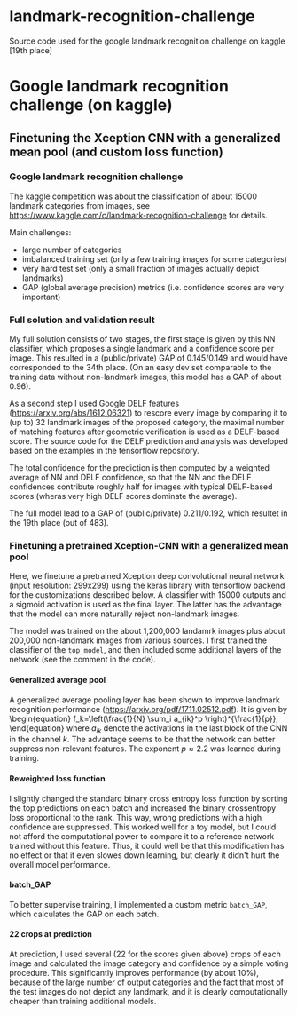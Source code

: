 # landmark-recognition-challenge
Source code used for the google landmark recognition challenge on kaggle [19th place]

# Google landmark recognition challenge (on kaggle)
## Finetuning the Xception CNN with a generalized mean pool (and custom loss function)

### Google landmark recognition challenge

The kaggle competition was about the classification of about 15000 landmark categories from images, see
https://www.kaggle.com/c/landmark-recognition-challenge for details.

Main challenges:

- large number of categories
- imbalanced training set (only a few training images for some categories)
- very hard test set (only a small fraction of images actually depict landmarks)
- GAP (global average precision) metrics (i.e. confidence scores are very important)

### Full solution and validation result

My full solution consists of two stages, the first stage is given by this NN classifier, which proposes a single landmark and a confidence score per image. This resulted in a (public/private) GAP of 0.145/0.149 and would have corresponded to the 34th place. (On an easy dev set comparable to the training data without non-landmark images, this model has a GAP of about 0.96).

As a second step I used Google DELF features (https://arxiv.org/abs/1612.06321) to rescore every image by comparing it to (up to) 32 landmark images of the proposed category, the maximal number of matching features after geometric verification is used as a DELF-based score. The source code for the DELF prediction and analysis was developed based on the examples in the tensorflow repository.

The total confidence for the prediction is then computed by a weighted average of NN and DELF confidence, so that the NN and the DELF confidences contribute roughly half for images with typical DELF-based scores (wheras very high DELF scores dominate the average).

The full model lead to a GAP of (public/private) 0.211/0.192, which resultet in the 19th place (out of 483).

### Finetuning a pretrained Xception-CNN with a generalized mean pool

Here, we finetune a pretrained Xception deep convolutional neural network (input resolution: 299x299) using the keras library with tensorflow backend for the customizations described below. A classifier with 15000 outputs and a sigmoid activation is used as the final layer. The latter has the advantage that the model can more naturally reject non-landmark images.

The model was trained on the about 1,200,000 landamrk images plus about 200,000 non-landmark images from various sources. I first trained the classifier of the `top_model`, and then included some additional layers of the network (see the comment in the code). 

#### Generalized average pool

A generalized average pooling layer has been shown to improve landmark recognition performance (https://arxiv.org/pdf/1711.02512.pdf). It is given by
\begin{equation}
f_k=\left(\frac{1}{N} \sum_i a_{ik}^p \right)^{\frac{1}{p}},
\end{equation}
where $a_{ik}$ denote the activations in the last block of the CNN in the channel $k$. The advantage seems to be that the network can better suppress non-relevant features. The exponent $p\approx2.2$ was learned during training. 

#### Reweighted loss function

I slightly changed the standard binary cross entropy loss function by sorting the top predictions on each batch and increased the binary crossentropy loss proportional to the rank. This way, wrong predictions with a high confidence are suppressed. This worked well for a toy model, but I could not afford the computational power to compare it to a reference network trained without this feature. Thus, it could well be that this modification has no effect or that it even slowes down learning, but clearly it didn't hurt the overall model performance.

#### batch_GAP

To better supervise training, I implemented a custom metric `batch_GAP`, which calculates the GAP on each batch.

#### 22 crops at prediction

At prediction, I used several (22 for the scores given above) crops of each image and calculated the image category and confidence by a simple voting procedure. This significantly improves performance (by about 10%), because of the large number of output categories and the fact that most of the test images do not depict any landmark, and it is clearly computationally cheaper than training additional models.
